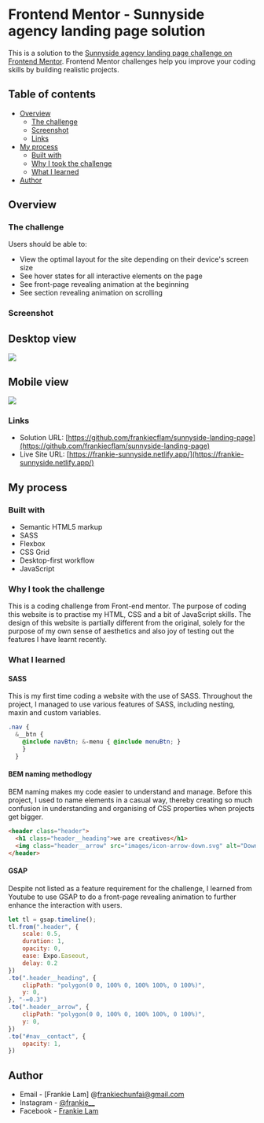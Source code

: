 # Frontend Mentor - Sunnyside agency landing page solution

This is a solution to the [Sunnyside agency landing page challenge on Frontend Mentor](https://www.frontendmentor.io/challenges/sunnyside-agency-landing-page-7yVs3B6ef). Frontend Mentor challenges help you improve your coding skills by building realistic projects.

## Table of contents

- [Overview](#overview)
  - [The challenge](#the-challenge)
  - [Screenshot](#screenshot)
  - [Links](#links)
- [My process](#my-process)
  - [Built with](#built-with)
  - [Why I took the challenge](#why-i-took-the-challenge)
  - [What I learned](#what-i-learned)
- [Author](#author)

## Overview

### The challenge

Users should be able to:

- View the optimal layout for the site depending on their device's screen size
- See hover states for all interactive elements on the page
- See front-page revealing animation at the beginning
- See section revealing animation on scrolling

### Screenshot

## Desktop view

![](./screenshot-desktop.png)

## Mobile view

![](./screenshot-mobile.png)

### Links

- Solution URL: [https://github.com/frankiecflam/sunnyside-landing-page](https://github.com/frankiecflam/sunnyside-landing-page)
- Live Site URL: [https://frankie-sunnyside.netlify.app/](https://frankie-sunnyside.netlify.app/)

## My process

### Built with

- Semantic HTML5 markup
- SASS
- Flexbox
- CSS Grid
- Desktop-first workflow
- JavaScript

### Why I took the challenge

This is a coding challenge from Front-end mentor. The purpose of coding this website is to practise my HTML, CSS and a bit of JavaScript skills. The design of this website is partially different from the original, solely for the purpose of my own sense of aesthetics and also joy of testing out the features I have learnt recently.

### What I learned

#### SASS

This is my first time coding a website with the use of SASS. Throughout the project, I managed to use various features of SASS, including nesting, maxin and custom variables.

```scss
.nav { 
  &__btn { 
    @include navBtn; &-menu { @include menuBtn; } 
    } 
  }
```

#### BEM naming methodlogy

BEM naming makes my code easier to understand and manage. Before this project, I used to name elements in a casual way, thereby creating so much confusion in understanding and organising of CSS properties when projects get bigger.

```html
<header class="header">
  <h1 class="header__heading">we are creatives</h1>
  <img class="header__arrow" src="images/icon-arrow-down.svg" alt="Down arrow"></img>
</header>
```

#### GSAP

Despite not listed as a feature requirement for the challenge, I learned from Youtube to use GSAP to do a front-page revealing animation to further enhance the interaction with users.

```js
let tl = gsap.timeline();
tl.from(".header", {
    scale: 0.5,
    duration: 1,
    opacity: 0,
    ease: Expo.Easeout,
    delay: 0.2
})
.to(".header__heading", {
    clipPath: "polygon(0 0, 100% 0, 100% 100%, 0 100%)",
    y: 0,
}, "-=0.3")
.to(".header__arrow", {
    clipPath: "polygon(0 0, 100% 0, 100% 100%, 0 100%)",
    y: 0,
})
.to("#nav__contact", {
    opacity: 1,
})
```

## Author

- Email - [Frankie Lam] @frankiechunfai@gmail.com
- Instagram - [@frankie__](https://www.instagram.com/frankie___lam/)
- Facebook - [Frankie Lam](https://www.facebook.com/frankiecflam/)